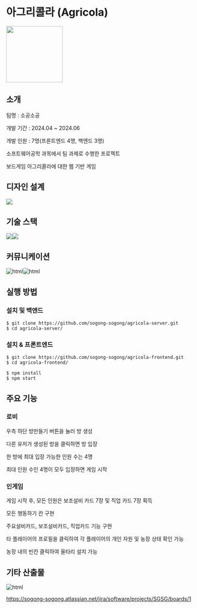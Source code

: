 # 아그리콜라 (Agricola)
<img src="https://github.com/dslov89/Agricola/assets/71018440/ad428ee1-36a8-47a8-9d1a-46aaff1bf165"  width=150 >


## 소개
팀명 : 소공소공

개발 기간 : 2024.04 ~ 2024.06

개발 인원 : 7명(프론트엔드 4명, 백엔드 3명)

소프트웨어공학 과목에서 팀 과제로 수행한 프로젝트

보드게임 아그리콜라에 대한 웹 기반 게임


## 디자인 설계
<img src="https://img.shields.io/badge/Figma-green?style=for-the-badge&logo=Figma&logoColor=white"/>

## 기술 스택
<img src="https://img.shields.io/badge/react-61DAFB?style=for-the-badge&logo=react&logoColor=white"><img src="https://img.shields.io/badge/css-1572B6?style=for-the-badge&logo=css3&logoColor=white"> 

## 커뮤니케이션
<img src="https://img.shields.io/badge/notion-000000?style=for-the-badge&logo=Notion&logoColor=white" alt="html"><img src="https://img.shields.io/badge/Jira-0052CC?style=for-the-badge&logo=JiraSoftware&logoColor=white" alt="html">


## 실행 방법

### 설치 및 백엔드
```
$ git clone https://github.com/sogong-sogong/agricola-server.git
$ cd agricola-server/
```

### 설치 & 프론트엔드
```
$ git clone https://github.com/sogong-sogong/agricola-frontend.git
$ cd agricola-frontend/

$ npm install 
$ npm start
```


## 주요 기능

### 로비
우측 하단 방만들기 버튼을 눌러 방 생성

다른 유저가 생성된 방을 클릭하면 방 입장

한 방에 최대 입장 가능한 인원 수는 4명

최대 인원 수인 4명이 모두 입장하면 게임 시작

### 인게임
게임 시작 후, 모든 인원은 보조설비 카드 7장 및 직업 카드 7장 획득

모든 행동하기 칸 구현

주요설비카드, 보조설비카드, 직업카드 기능 구현

타 플레이어의 프로필을 클릭하여 각 플레이어의 개인 자원 및 농장 상태 확인 가능

농장 내의 빈칸 클릭하여 울타리 설치 가능


## 기타 산출물
<img src="https://img.shields.io/badge/Jira-0052CC?style=for-the-badge&logo=JiraSoftware&logoColor=white" alt="html">

https://sogong-sogong.atlassian.net/jira/software/projects/SGSG/boards/1

